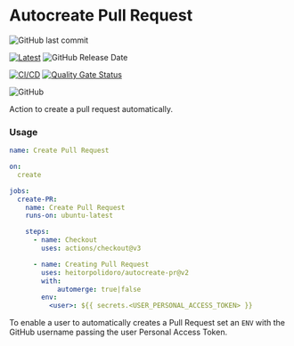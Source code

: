 # Autocreate Pull Request
![GitHub last commit](https://img.shields.io/github/last-commit/heitorpolidoro/autocreate-pr)

[![Latest](https://img.shields.io/github/release/heitorpolidoro/autocreate-pr.svg?label=latest)](https://github.com/heitorpolidoro/autocreate-pr/releases/latest)
![GitHub Release Date](https://img.shields.io/github/release-date/heitorpolidoro/autocreate-pr)

[![CI/CD](https://github.com/heitorpolidoro/autocreate-pr/actions/workflows/ci_cd.yml/badge.svg)](https://github.com/heitorpolidoro/autocreate-pr/actions/workflows/ci_cd.yml)
[![Quality Gate Status](https://sonarcloud.io/api/project_badges/measure?project=heitorpolidoro_autocreate-pr&metric=alert_status)](https://sonarcloud.io/summary/new_code?id=heitorpolidoro_autocreate-pr)

![GitHub](https://img.shields.io/github/license/heitorpolidoro/autocreate-pr)

Action to create a pull request automatically.

### Usage
```yaml
name: Create Pull Request

on:
  create

jobs:
  create-PR:
    name: Create Pull Request
    runs-on: ubuntu-latest

    steps:
      - name: Checkout
        uses: actions/checkout@v3

      - name: Creating Pull Request
        uses: heitorpolidoro/autocreate-pr@v2
        with:
            automerge: true|false
        env:
          <user>: ${{ secrets.<USER_PERSONAL_ACCESS_TOKEN> }}
```
To enable a user to automatically creates a Pull Request set an `ENV` with the GitHub username passing the user Personal Access Token.
